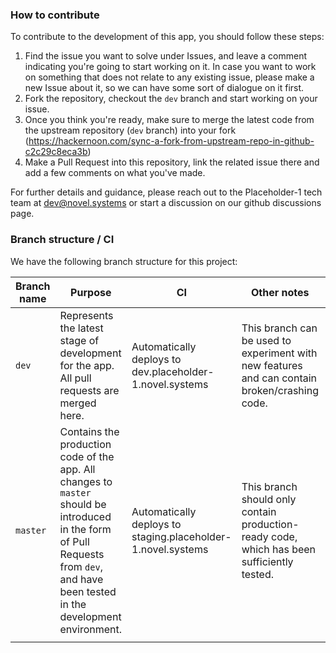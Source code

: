 ### How to contribute

To contribute to the development of this app, you should follow these steps:

1. Find the issue you want to solve under Issues, and leave a comment indicating you're going to start working on it. In case you want to work on something that does not relate to any existing issue, please make a new Issue about it, so we can have some sort of dialogue on it first.
2. Fork the repository, checkout the `dev` branch and start working on your issue.
3. Once you think you're ready, make sure to merge the latest code from the upstream repository (`dev` branch) into your fork (https://hackernoon.com/sync-a-fork-from-upstream-repo-in-github-c2c29c8eca3b)
4. Make a Pull Request into this repository, link the related issue there and add a few comments on what you've made.

For further details and guidance, please reach out to the Placeholder-1 tech team at dev@novel.systems or start a discussion on our github discussions page.

### Branch structure / CI

We have the following branch structure for this project:

| Branch name | Purpose                                                                                                                                                                             | CI                                                           | Other notes                                                                                   |     |
| ----------- | ----------------------------------------------------------------------------------------------------------------------------------------------------------------------------------- | ------------------------------------------------------------ | --------------------------------------------------------------------------------------------- | --- |
| `dev`       | Represents the latest stage of development for the app. All pull requests are merged here.                                                                                          | Automatically deploys to dev.placeholder-1.novel.systems     | This branch can be used to experiment with new features and can contain broken/crashing code. |     |
| `master`    | Contains the production code of the app. All changes to `master` should be introduced in the form of Pull Requests from `dev`, and have been tested in the development environment. | Automatically deploys to staging.placeholder-1.novel.systems | This branch should only contain production-ready code, which has been sufficiently tested.    |     |
|             |
